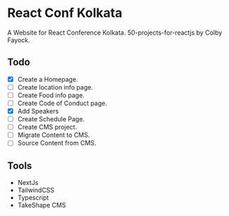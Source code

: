 # React Conf Kolkata

A Website for React Conference Kolkata. 50-projects-for-reactjs by Colby Fayock.

## Todo

- [x] Create a Homepage.
- [ ] Create location info page.
- [ ] Create Food info page.
- [ ] Create Code of Conduct page.
- [x] Add Speakers
- [ ] Create Schedule Page.
- [ ] Create CMS project.
- [ ] Migrate Content to CMS.
- [ ] Source Content from CMS.

## Tools

- NextJs
- TailwindCSS
- Typescript
- TakeShape CMS
